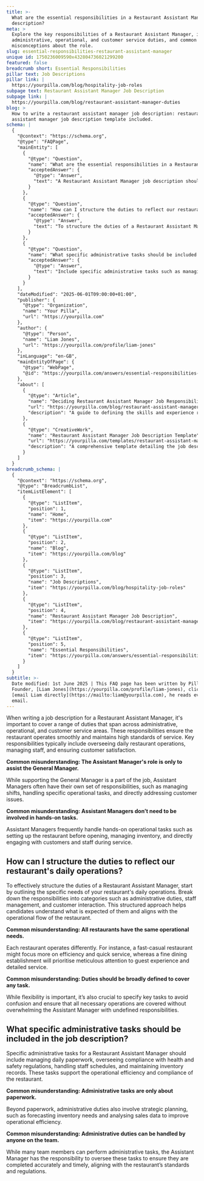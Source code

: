 ```yaml
---
title: >-
  What are the essential responsibilities in a Restaurant Assistant Manager job
  description?
meta: >
  Explore the key responsibilities of a Restaurant Assistant Manager, including
  administrative, operational, and customer service duties, and common
  misconceptions about the role.
slug: essential-responsibilities-restaurant-assistant-manager
unique id: 1750236009590x432804736021299200
featured: false
breadcrumb short: Essential Responsibilities
pillar text: Job Descriptions
pillar link: |
  https://yourpilla.com/blog/hospitality-job-roles
subpage text: Restaurant Assistant Manager Job Description
subpage link: |
  https://yourpilla.com/blog/restaurant-assistant-manager-duties
blog: >
  How to write a restaurant assistant manager job description: restaurant
  assistant manager job description template included.
schema: |
  {
    "@context": "https://schema.org",
    "@type": "FAQPage",
    "mainEntity": [
      {
        "@type": "Question",
        "name": "What are the essential responsibilities in a Restaurant Assistant Manager job description?",
        "acceptedAnswer": {
          "@type": "Answer",
          "text": "A Restaurant Assistant Manager job description should include a range of duties that span administrative, operational, and customer service areas. These include overseeing daily restaurant operations, managing staff, and ensuring customer satisfaction. Assistant Managers often manage shifts, handle specific operational tasks, and address customer issues, going beyond merely assisting the General Manager."
        }
      },
      {
        "@type": "Question",
        "name": "How can I structure the duties to reflect our restaurant's daily operations?",
        "acceptedAnswer": {
          "@type": "Answer",
          "text": "To structure the duties of a Restaurant Assistant Manager effectively, outline the specific needs of your restaurant's daily operations. Break down the responsibilities into categories such as administrative duties, staff management, and customer interaction, tailored to the operational flow of your specific restaurant."
        }
      },
      {
        "@type": "Question",
        "name": "What specific administrative tasks should be included in the job description?",
        "acceptedAnswer": {
          "@type": "Answer",
          "text": "Include specific administrative tasks such as managing daily paperwork, overseeing health and safety compliance, handling staff schedules, and maintaining inventory records in the job description for a Restaurant Assistant Manager. These tasks are essential for operational efficiency and compliance."
        }
      }
    ],
    "dateModified": "2025-06-01T09:00:00+01:00",
    "publisher": {
      "@type": "Organization",
      "name": "Your Pilla",
      "url": "https://yourpilla.com"
    },
    "author": {
      "@type": "Person",
      "name": "Liam Jones",
      "url": "https://yourpilla.com/profile/liam-jones"
    },
    "inLanguage": "en-GB",
    "mainEntityOfPage": {
      "@type": "WebPage",
      "@id": "https://yourpilla.com/answers/essential-responsibilities-restaurant-assistant-manager"
    },
    "about": [
      {
        "@type": "Article",
        "name": "Deciding Restaurant Assistant Manager Job Responsibilities and Skills",
        "url": "https://yourpilla.com/blog/restaurant-assistant-manager-duties",
        "description": "A guide to defining the skills and experience required for a Restaurant Assistant Manager, helping you craft an effective job description."
      },
      {
        "@type": "CreativeWork",
        "name": "Restaurant Assistant Manager Job Description Template",
        "url": "https://yourpilla.com/templates/restaurant-assistant-manager-job-description",
        "description": "A comprehensive template detailing the job description for a Restaurant Assistant Manager, designed to ensure all necessary roles and responsibilities are covered."
      }
    ]
  }
breadcrumb_schema: |
  {
    "@context": "https://schema.org",
    "@type": "BreadcrumbList",
    "itemListElement": [
      {
        "@type": "ListItem",
        "position": 1,
        "name": "Home",
        "item": "https://yourpilla.com"
      },
      {
        "@type": "ListItem",
        "position": 2,
        "name": "Blog",
        "item": "https://yourpilla.com/blog"
      },
      {
        "@type": "ListItem",
        "position": 3,
        "name": "Job Descriptions",
        "item": "https://yourpilla.com/blog/hospitality-job-roles"
      },
      {
        "@type": "ListItem",
        "position": 4,
        "name": "Restaurant Assistant Manager Job Description",
        "item": "https://yourpilla.com/blog/restaurant-assistant-manager-duties"
      },
      {
        "@type": "ListItem",
        "position": 5,
        "name": "Essential Responsibilities",
        "item": "https://yourpilla.com/answers/essential-responsibilities-restaurant-assistant-manager"
      }
    ]
  }
subtitle: >-
  Date modified: 1st June 2025 | This FAQ page has been written by Pilla
  Founder, [Liam Jones](https://yourpilla.com/profile/liam-jones), click to
  [email Liam directly](https://mailto:liam@yourpilla.com), he reads every
  email.
---
```

When writing a job description for a Restaurant Assistant Manager, it's important to cover a range of duties that span across administrative, operational, and customer service areas. These responsibilities ensure the restaurant operates smoothly and maintains high standards of service. Key responsibilities typically include overseeing daily restaurant operations, managing staff, and ensuring customer satisfaction.

**Common misunderstanding: The Assistant Manager's role is only to assist the General Manager.**

While supporting the General Manager is a part of the job, Assistant Managers often have their own set of responsibilities, such as managing shifts, handling specific operational tasks, and directly addressing customer issues.

**Common misunderstanding: Assistant Managers don’t need to be involved in hands-on tasks.**

Assistant Managers frequently handle hands-on operational tasks such as setting up the restaurant before opening, managing inventory, and directly engaging with customers and staff during service.

## How can I structure the duties to reflect our restaurant's daily operations?

To effectively structure the duties of a Restaurant Assistant Manager, start by outlining the specific needs of your restaurant's daily operations. Break down the responsibilities into categories such as administrative duties, staff management, and customer interaction. This structured approach helps candidates understand what is expected of them and aligns with the operational flow of the restaurant.

**Common misunderstanding: All restaurants have the same operational needs.**

Each restaurant operates differently. For instance, a fast-casual restaurant might focus more on efficiency and quick service, whereas a fine dining establishment will prioritise meticulous attention to guest experience and detailed service.

**Common misunderstanding: Duties should be broadly defined to cover any task.**

While flexibility is important, it’s also crucial to specify key tasks to avoid confusion and ensure that all necessary operations are covered without overwhelming the Assistant Manager with undefined responsibilities.

## What specific administrative tasks should be included in the job description?

Specific administrative tasks for a Restaurant Assistant Manager should include managing daily paperwork, overseeing compliance with health and safety regulations, handling staff schedules, and maintaining inventory records. These tasks support the operational efficiency and compliance of the restaurant.

**Common misunderstanding: Administrative tasks are only about paperwork.**

Beyond paperwork, administrative duties also involve strategic planning, such as forecasting inventory needs and analysing sales data to improve operational efficiency.

**Common misunderstanding: Administrative duties can be handled by anyone on the team.**

While many team members can perform administrative tasks, the Assistant Manager has the responsibility to oversee these tasks to ensure they are completed accurately and timely, aligning with the restaurant’s standards and regulations.
